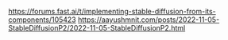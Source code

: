 https://forums.fast.ai/t/implementing-stable-diffusion-from-its-components/105423
https://aayushmnit.com/posts/2022-11-05-StableDiffusionP2/2022-11-05-StableDiffusionP2.html